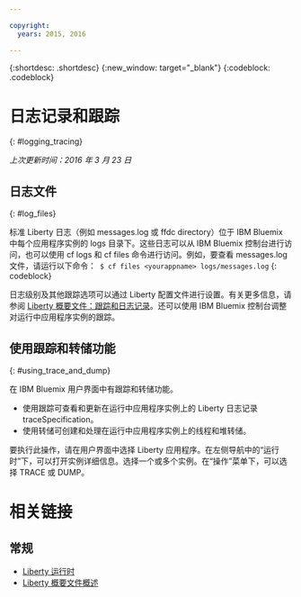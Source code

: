 ```yaml
---

copyright:
  years: 2015, 2016

---
```


{:shortdesc: .shortdesc}
{:new_window: target="_blank"}
{:codeblock: .codeblock}

# 日志记录和跟踪
{: #logging_tracing}

*上次更新时间：2016 年 3 月 23 日*

## 日志文件
{: #log_files}

标准 Liberty 日志（例如 messages.log 或 ffdc directory）位于 IBM Bluemix 中每个应用程序实例的 logs 目录下。这些日志可以从 IBM Bluemix 控制台进行访问，也可以使用 cf logs 和 cf files 命令进行访问。例如，要查看 messages.log 文件，请运行以下命令：```
    $ cf files <yourappname> logs/messages.log```
{: codeblock}

日志级别及其他跟踪选项可以通过 Liberty 配置文件进行设置。有关更多信息，请参阅 [Liberty 概要文件：跟踪和日志记录](http://www.ibm.com/support/knowledgecenter/SSAW57_8.5.5/com.ibm.websphere.wlp.nd.multiplatform.doc/ae/rwlp_logging.html?cp=SSAW57_8.5.5%2F3-17-0-0)。还可以使用 IBM Bluemix 控制台调整对运行中应用程序实例的跟踪。

## 使用跟踪和转储功能
{: #using_trace_and_dump}

在 IBM Bluemix 用户界面中有跟踪和转储功能。
* 使用跟踪可查看和更新在运行中应用程序实例上的 Liberty 日志记录 traceSpecification。
* 使用转储可创建和处理在运行中应用程序实例上的线程和堆转储。

要执行此操作，请在用户界面中选择 Liberty 应用程序。在左侧导航中的“运行时”下，可以打开实例详细信息。选择一个或多个实例。在“操作”菜单下，可以选择 TRACE 或 DUMP。

# 相关链接
## 常规
* [Liberty 运行时](index.html)
* [Liberty 概要文件概述](http://www-01.ibm.com/support/knowledgecenter/SSAW57_8.5.5/com.ibm.websphere.wlp.nd.doc/ae/cwlp_about.html)
